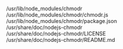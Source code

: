 /usr/lib/node\_modules/chmodr  
/usr/lib/node\_modules/chmodr/chmodr.js  
/usr/lib/node\_modules/chmodr/package.json  
/usr/share/doc/nodejs-chmodr  
/usr/share/doc/nodejs-chmodr/LICENSE  
/usr/share/doc/nodejs-chmodr/README.md  
